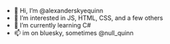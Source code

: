 - 👋 Hi, I’m @alexanderskyequinn
- 👀 I’m interested in JS, HTML, CSS, and a few others
- 🌱 I’m currently learning C#
- 📫 im on bluesky, sometimes @null_quinn

<!---
alexanderskyequinn/alexanderskyequinn is a ✨ special ✨ repository because its `README.md` (this file) appears on your GitHub profile.
You can click the Preview link to take a look at your changes.
--->
